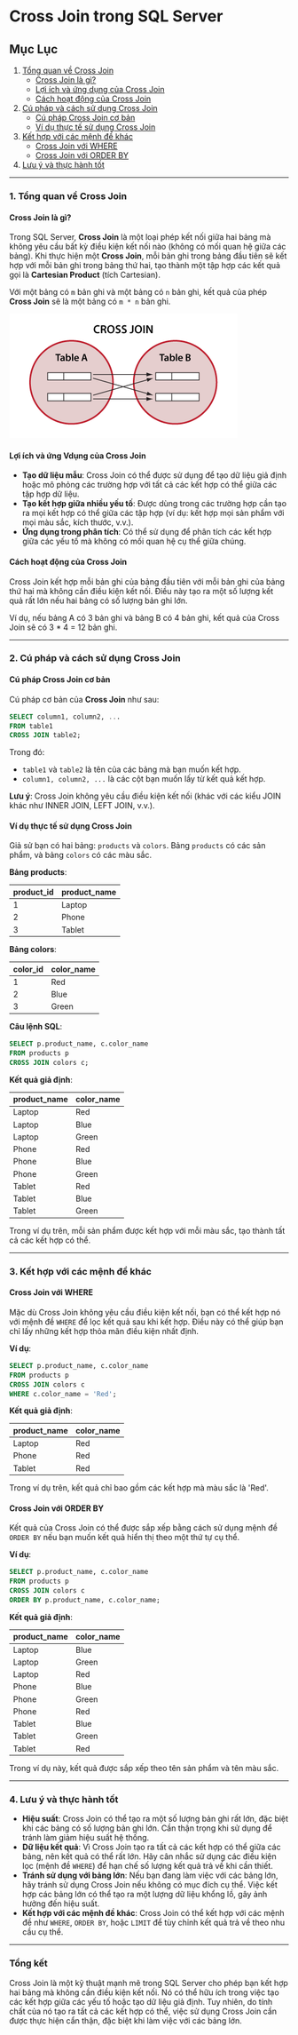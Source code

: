 # Cross Join trong SQL Server

## Mục Lục

1. [Tổng quan về Cross Join](#1-tổng-quan-về-cross-join)
   - [Cross Join là gì?](#cross-join-là-gì)
   - [Lợi ích và ứng dụng của Cross Join](#lợi-ích-và-ứng-dụng-của-cross-join)
   - [Cách hoạt động của Cross Join](#cách-hoạt-động-của-cross-join)
2. [Cú pháp và cách sử dụng Cross Join](#2-cú-pháp-và-cách-sử-dụng-cross-join)
   - [Cú pháp Cross Join cơ bản](#cú-pháp-cross-join-cơ-bản)
   - [Ví dụ thực tế sử dụng Cross Join](#ví-dụ-thực-tế-sử-dụng-cross-join)
3. [Kết hợp với các mệnh đề khác](#3-kết-hợp-với-các-mệnh-đề-khác)
   - [Cross Join với WHERE](#cross-join-với-where)
   - [Cross Join với ORDER BY](#cross-join-với-order-by)
4. [Lưu ý và thực hành tốt](#4-lưu-ý-và-thực-hành-tốt)

---

### 1. Tổng quan về Cross Join

#### Cross Join là gì?

Trong SQL Server, **Cross Join** là một loại phép kết nối giữa hai bảng mà không yêu cầu bất kỳ điều kiện kết nối nào (không có mối quan hệ giữa các bảng). Khi thực hiện một **Cross Join**, mỗi bản ghi trong bảng đầu tiên sẽ kết hợp với mỗi bản ghi trong bảng thứ hai, tạo thành một tập hợp các kết quả gọi là **Cartesian Product** (tích Cartesian). 

Với một bảng có `m` bản ghi và một bảng có `n` bản ghi, kết quả của phép **Cross Join** sẽ là một bảng có `m * n` bản ghi.

![Cross join](/assets/images/sql-joins-venn-diagrams-cross-join-1.png)

#### Lợi ích và ứng Vdụng của Cross Join

- **Tạo dữ liệu mẫu**: Cross Join có thể được sử dụng để tạo dữ liệu giả định hoặc mô phỏng các trường hợp với tất cả các kết hợp có thể giữa các tập hợp dữ liệu.
- **Tạo kết hợp giữa nhiều yếu tố**: Được dùng trong các trường hợp cần tạo ra mọi kết hợp có thể giữa các tập hợp (ví dụ: kết hợp mọi sản phẩm với mọi màu sắc, kích thước, v.v.).
- **Ứng dụng trong phân tích**: Có thể sử dụng để phân tích các kết hợp giữa các yếu tố mà không có mối quan hệ cụ thể giữa chúng.

#### Cách hoạt động của Cross Join

Cross Join kết hợp mỗi bản ghi của bảng đầu tiên với mỗi bản ghi của bảng thứ hai mà không cần điều kiện kết nối. Điều này tạo ra một số lượng kết quả rất lớn nếu hai bảng có số lượng bản ghi lớn.

Ví dụ, nếu bảng A có 3 bản ghi và bảng B có 4 bản ghi, kết quả của Cross Join sẽ có 3 * 4 = 12 bản ghi.

---

### 2. Cú pháp và cách sử dụng Cross Join

#### Cú pháp Cross Join cơ bản

Cú pháp cơ bản của **Cross Join** như sau:

```sql
SELECT column1, column2, ...
FROM table1
CROSS JOIN table2;
```

Trong đó:

- `table1` và `table2` là tên của các bảng mà bạn muốn kết hợp.
- `column1, column2, ...` là các cột bạn muốn lấy từ kết quả kết hợp.

**Lưu ý**: Cross Join không yêu cầu điều kiện kết nối (khác với các kiểu JOIN khác như INNER JOIN, LEFT JOIN, v.v.).

#### Ví dụ thực tế sử dụng Cross Join

Giả sử bạn có hai bảng: `products` và `colors`. Bảng `products` có các sản phẩm, và bảng `colors` có các màu sắc.

**Bảng products**:

| product_id | product_name |
| ---------- | ------------ |
| 1          | Laptop       |
| 2          | Phone        |
| 3          | Tablet       |

**Bảng colors**:

| color_id | color_name |
| -------- | ---------- |
| 1        | Red        |
| 2        | Blue       |
| 3        | Green      |

**Câu lệnh SQL**:

```sql
SELECT p.product_name, c.color_name
FROM products p
CROSS JOIN colors c;
```

**Kết quả giả định**:

| product_name | color_name |
| ------------ | ---------- |
| Laptop       | Red        |
| Laptop       | Blue       |
| Laptop       | Green      |
| Phone        | Red        |
| Phone        | Blue       |
| Phone        | Green      |
| Tablet       | Red        |
| Tablet       | Blue       |
| Tablet       | Green      |

Trong ví dụ trên, mỗi sản phẩm được kết hợp với mỗi màu sắc, tạo thành tất cả các kết hợp có thể.

---

### 3. Kết hợp với các mệnh đề khác

#### Cross Join với WHERE

Mặc dù Cross Join không yêu cầu điều kiện kết nối, bạn có thể kết hợp nó với mệnh đề `WHERE` để lọc kết quả sau khi kết hợp. Điều này có thể giúp bạn chỉ lấy những kết hợp thỏa mãn điều kiện nhất định.

**Ví dụ**:

```sql
SELECT p.product_name, c.color_name
FROM products p
CROSS JOIN colors c
WHERE c.color_name = 'Red';
```

**Kết quả giả định**:

| product_name | color_name |
| ------------ | ---------- |
| Laptop       | Red        |
| Phone        | Red        |
| Tablet       | Red        |

Trong ví dụ trên, kết quả chỉ bao gồm các kết hợp mà màu sắc là 'Red'.

#### Cross Join với ORDER BY

Kết quả của Cross Join có thể được sắp xếp bằng cách sử dụng mệnh đề `ORDER BY` nếu bạn muốn kết quả hiển thị theo một thứ tự cụ thể.

**Ví dụ**:

```sql
SELECT p.product_name, c.color_name
FROM products p
CROSS JOIN colors c
ORDER BY p.product_name, c.color_name;
```

**Kết quả giả định**:

| product_name | color_name |
| ------------ | ---------- |
| Laptop       | Blue       |
| Laptop       | Green      |
| Laptop       | Red        |
| Phone        | Blue       |
| Phone        | Green      |
| Phone        | Red        |
| Tablet       | Blue       |
| Tablet       | Green      |
| Tablet       | Red        |

Trong ví dụ này, kết quả được sắp xếp theo tên sản phẩm và tên màu sắc.

---

### 4. Lưu ý và thực hành tốt

- **Hiệu suất**: Cross Join có thể tạo ra một số lượng bản ghi rất lớn, đặc biệt khi các bảng có số lượng bản ghi lớn. Cần thận trọng khi sử dụng để tránh làm giảm hiệu suất hệ thống.
- **Dữ liệu kết quả**: Vì Cross Join tạo ra tất cả các kết hợp có thể giữa các bảng, nên kết quả có thể rất lớn. Hãy cân nhắc sử dụng các điều kiện lọc (mệnh đề `WHERE`) để hạn chế số lượng kết quả trả về khi cần thiết.
- **Tránh sử dụng với bảng lớn**: Nếu bạn đang làm việc với các bảng lớn, hãy tránh sử dụng Cross Join nếu không có mục đích cụ thể. Việc kết hợp các bảng lớn có thể tạo ra một lượng dữ liệu khổng lồ, gây ảnh hưởng đến hiệu suất.
- **Kết hợp với các mệnh đề khác**: Cross Join có thể kết hợp với các mệnh đề như `WHERE`, `ORDER BY`, hoặc `LIMIT` để tùy chỉnh kết quả trả về theo nhu cầu cụ thể.

---

### Tổng kết

Cross Join là một kỹ thuật mạnh mẽ trong SQL Server cho phép bạn kết hợp hai bảng mà không cần điều kiện kết nối. Nó có thể hữu ích trong việc tạo các kết hợp giữa các yếu tố hoặc tạo dữ liệu giả định. Tuy nhiên, do tính chất của nó tạo ra tất cả các kết hợp có thể, việc sử dụng Cross Join cần được thực hiện cẩn thận, đặc biệt khi làm việc với các bảng lớn.